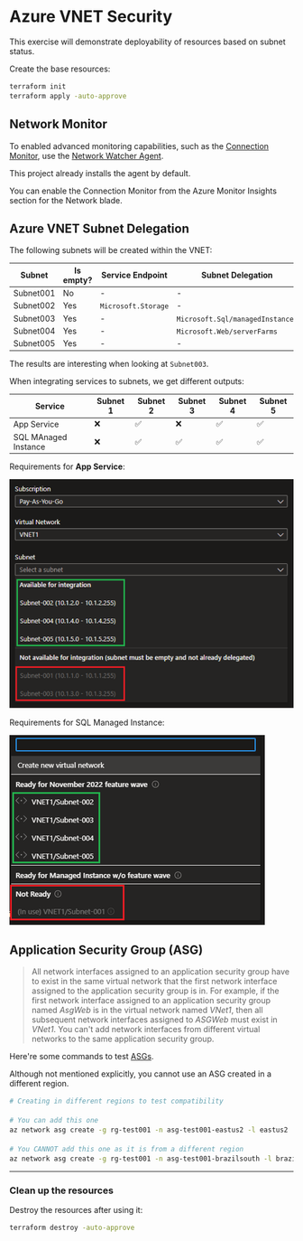 # Azure VNET Security

This exercise will demonstrate deployability of resources based on subnet status.

Create the base resources:

```sh
terraform init
terraform apply -auto-approve
```

## Network Monitor

To enabled advanced monitoring capabilities, such as the [Connection Monitor][2], use the [Network Watcher Agent][1].

This project already installs the agent by default.

You can enable the Connection Monitor from the Azure Monitor Insights section for the Network blade.

## Azure VNET Subnet Delegation

The following subnets will be created within the VNET:

| Subnet | Is empty? | Service Endpoint | Subnet Delegation |
|-|-|-|-|
| Subnet001 | No  | - | - |
| Subnet002 | Yes | `Microsoft.Storage` | - |
| Subnet003 | Yes | - | `Microsoft.Sql/managedInstances` |
| Subnet004 | Yes | - | `Microsoft.Web/serverFarms` |
| Subnet005 | Yes | - | - |


The results are interesting when looking at `Subnet003`.

When integrating services to subnets, we get different outputs:

| Service | Subnet 1 | Subnet 2 | Subnet 3 | Subnet 4 | Subnet 5 |
|-|-|-|-|-|-|
| App Service | ❌ | ✅ | ❌ | ✅ | ✅ |
| SQL MAnaged Instance | ❌ | ✅ | ✅ | ✅ | ✅ |

Requirements for **App Service**:

<img src=".assets/webapp.png" />

Requirements for SQL Managed Instance:

<img src=".assets/sqlmanagedinstance.png" />

## Application Security Group (ASG)

> All network interfaces assigned to an application security group have to exist in the same virtual network that the first network interface assigned to the application security group is in. For example, if the first network interface assigned to an application security group named _AsgWeb_ is in the virtual network named _VNet1_, then all subsequent network interfaces assigned to _ASGWeb_ must exist in _VNet1_. You can't add network interfaces from different virtual networks to the same application security group.

Here're some commands to test [ASGs][3].

Although not mentioned explicitly, you cannot use an ASG created in a different region.

```sh
# Creating in different regions to test compatibility

# You can add this one
az network asg create -g rg-test001 -n asg-test001-eastus2 -l eastus2

# You CANNOT add this one as it is from a different region
az network asg create -g rg-test001 -n asg-test001-brazilsouth -l brazilsouth
```

---

### Clean up the resources

Destroy the resources after using it:

```sh
terraform destroy -auto-approve
```


[1]: https://learn.microsoft.com/en-us/azure/virtual-machines/extensions/network-watcher-linux
[2]: https://learn.microsoft.com/en-us/azure/network-watcher/connection-monitor-overview
[3]: https://learn.microsoft.com/en-us/azure/virtual-network/application-security-groups
